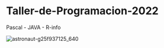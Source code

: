 # Taller-de-Programacion-2022
Pascal - JAVA - R-info





![astronaut-g25f937125_640](https://user-images.githubusercontent.com/92184167/189751548-faa3fd4a-9d44-41cb-aafb-cfea4ad372ab.jpg)
